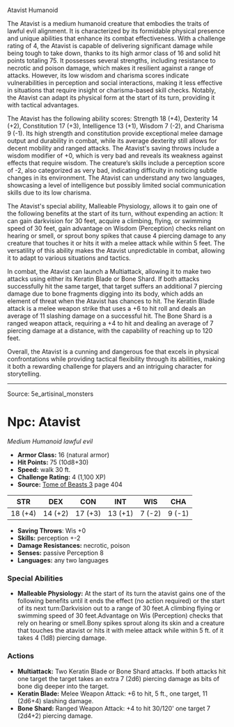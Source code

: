 <MonsterName/>Atavist</MonsterName>
<CreatureType/>Humanoid</CreatureType>

<summary>The Atavist is a medium humanoid creature that embodies the traits of lawful evil alignment. It is characterized by its formidable physical presence and unique abilities that enhance its combat effectiveness. With a challenge rating of 4, the Atavist is capable of delivering significant damage while being tough to take down, thanks to its high armor class of 16 and solid hit points totaling 75. It possesses several strengths, including resistance to necrotic and poison damage, which makes it resilient against a range of attacks. However, its low wisdom and charisma scores indicate vulnerabilities in perception and social interactions, making it less effective in situations that require insight or charisma-based skill checks. Notably, the Atavist can adapt its physical form at the start of its turn, providing it with tactical advantages.</summary>

<detail>

The Atavist has the following ability scores: Strength 18 (+4), Dexterity 14 (+2), Constitution 17 (+3), Intelligence 13 (+1), Wisdom 7 (-2), and Charisma 9 (-1). Its high strength and constitution provide exceptional melee damage output and durability in combat, while its average dexterity still allows for decent mobility and ranged attacks. The Atavist's saving throws include a wisdom modifier of +0, which is very bad and reveals its weakness against effects that require wisdom. The creature’s skills include a perception score of -2, also categorized as very bad, indicating difficulty in noticing subtle changes in its environment. The Atavist can understand any two languages, showcasing a level of intelligence but possibly limited social communication skills due to its low charisma.

The Atavist's special ability, Malleable Physiology, allows it to gain one of the following benefits at the start of its turn, without expending an action: It can gain darkvision for 30 feet, acquire a climbing, flying, or swimming speed of 30 feet, gain advantage on Wisdom (Perception) checks reliant on hearing or smell, or sprout bony spikes that cause 4 piercing damage to any creature that touches it or hits it with a melee attack while within 5 feet. The versatility of this ability makes the Atavist unpredictable in combat, allowing it to adapt to various situations and tactics.

In combat, the Atavist can launch a Multiattack, allowing it to make two attacks using either its Keratin Blade or Bone Shard. If both attacks successfully hit the same target, that target suffers an additional 7 piercing damage due to bone fragments digging into its body, which adds an element of threat when the Atavist has chances to hit. The Keratin Blade attack is a melee weapon strike that uses a +6 to hit roll and deals an average of 11 slashing damage on a successful hit. The Bone Shard is a ranged weapon attack, requiring a +4 to hit and dealing an average of 7 piercing damage at a distance, with the capability of reaching up to 120 feet.

Overall, the Atavist is a cunning and dangerous foe that excels in physical confrontations while providing tactical flexibility through its abilities, making it both a rewarding challenge for players and an intriguing character for storytelling.</detail>



---

Source: 5e_artisinal_monsters

# Npc: Atavist

*Medium* *Humanoid* *lawful evil*

- **Armor Class:** 16 (natural armor)
- **Hit Points:** 75 (10d8+30)
- **Speed:** walk 30 ft.
- **Challenge Rating:** 4 (1,100 XP)
- **Source:** [Tome of Beasts 3](https://koboldpress.com/kpstore/product/tome-of-beasts-3-for-5th-edition/) page 404

| STR | DEX | CON | INT | WIS | CHA |
| --- | --- | --- | --- | --- | --- |
| 18 (+4) | 14 (+2) | 17 (+3) | 13 (+1) | 7 (-2) | 9 (-1) |

- **Saving Throws**: Wis +0
- **Skills:** perception +-2
- **Damage Resistances:** necrotic, poison
- **Senses:** passive Perception 8
- **Languages:** any two languages

### Special Abilities

- **Malleable Physiology:** At the start of its turn the atavist gains one of the following benefits until it ends the effect (no action required) or the start of its next turn:Darkvision out to a range of 30 feet.A climbing flying or swimming speed of 30 feet.Advantage on Wis (Perception) checks that rely on hearing or smell.Bony spikes sprout along its skin and a creature that touches the atavist or hits it with melee attack while within 5 ft. of it takes 4 (1d8) piercing damage.

### Actions

- **Multiattack:** Two Keratin Blade or Bone Shard attacks. If both attacks hit one target the target takes an extra 7 (2d6) piercing damage as bits of bone dig deeper into the target.
- **Keratin Blade:** Melee Weapon Attack: +6 to hit, 5 ft., one target, 11 (2d6+4) slashing damage.
- **Bone Shard:** Ranged Weapon Attack: +4 to hit 30/120' one target 7 (2d4+2) piercing damage.




